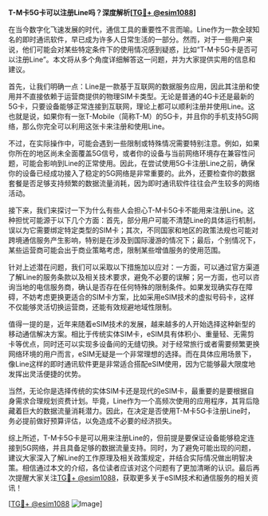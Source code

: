 **T-M卡5G卡可以注册Line吗？深度解析[[TG💪+ @esim1088](https://t.me/s/esim1088)]**

在当今数字化飞速发展的时代，通信工具的重要性不言而喻。Line作为一款全球知名的即时通讯软件，早已成为许多人日常生活的一部分。然而，对于一些用户来说，他们可能会对某些特定条件下的使用情况感到疑惑，比如“T-M卡5G卡是否可以注册Line”。本文将从多个角度详细解答这一问题，并为大家提供实用的信息和建议。

首先，让我们明确一点：Line是一款基于互联网的数据服务应用，因此其注册和使用并不直接依赖于运营商提供的物理SIM卡类型。无论是普通的4G卡还是最新的5G卡，只要设备能够正常连接到互联网，理论上都可以顺利注册并使用Line。这也就是说，如果你有一张T-Mobile（简称T-M）的5G卡，并且你的手机支持5G网络，那么你完全可以利用这张卡来注册和使用Line。

不过，在实际操作中，可能会遇到一些限制或特殊情况需要特别注意。例如，如果你所在的地区尚未全面覆盖5G信号，或者你的设备与当前网络环境存在兼容性问题，可能会影响到Line的正常使用。因此，在尝试使用5G卡注册Line之前，确保你的设备已经成功接入了稳定的5G网络是非常重要的。此外，还要检查你的数据套餐是否足够支持频繁的数据流量消耗，因为即时通讯软件往往会产生较多的网络活动。

接下来，我们来探讨一下为什么有些人会担心T-M卡5G卡不能用来注册Line。这种担忧可能源于以下几个方面：首先，部分用户可能不清楚Line的具体运行机制，误以为它需要绑定特定类型的SIM卡；其次，不同国家和地区的政策法规也可能对跨境通信服务产生影响，特别是在涉及到国际漫游的情况下；最后，个别情况下，某些运营商可能会出于商业策略考虑，限制某些增值服务的使用范围。

针对上述潜在问题，我们可以采取以下措施加以应对：一方面，可以通过官方渠道了解Line的服务条款以及相关技术要求，避免不必要的误解；另一方面，也可以咨询当地的电信服务商，确认是否存在任何特殊的限制条件。如果发现确实存在障碍，不妨考虑更换更适合的SIM卡方案，比如采用eSIM技术的虚拟号码卡，这样不仅能够灵活切换运营商，还能有效规避地域性限制。

值得一提的是，近年来随着eSIM技术的发展，越来越多的人开始选择这种新型的移动通信解决方案。相比于传统实体SIM卡，eSIM具有体积小、重量轻、无需剪卡等优点，同时还可以实现多设备间的无缝切换。对于经常旅行或者需要频繁更换网络环境的用户而言，eSIM无疑是一个非常理想的选择。而在具体应用场景下，像Line这样的即时通讯软件更是非常适合搭配eSIM使用，因为它能够最大限度地发挥出灵活便捷的优势。

当然，无论你是选择传统的实体SIM卡还是现代的eSIM卡，最重要的是要根据自身需求合理规划资费计划。毕竟，Line作为一个高频次使用的应用程序，其背后隐藏着巨大的数据流量消耗潜力。因此，在决定是否使用T-M卡5G卡注册Line时，务必提前做好预算评估，以免造成不必要的经济损失。

综上所述，T-M卡5G卡是可以用来注册Line的，但前提是要保证设备能够稳定连接到5G网络，并且具备足够的数据流量支持。同时，为了避免可能出现的问题，建议大家深入了解Line的工作原理及相关政策规定，并结合实际情况做出明智决策。相信通过本文的介绍，各位读者应该对这个问题有了更加清晰的认识。最后再次提醒大家关注[TG💪+ @esim1088](https://t.me/s/esim1088)，获取更多关于eSIM技术和通信服务的相关资讯！

[[TG💪+ @esim1088](https://t.me/s/esim1088) ![Image](https://i.postimg.cc/4NQfJmqS/Snipaste-2025-05-13-00-14-12.png)]
